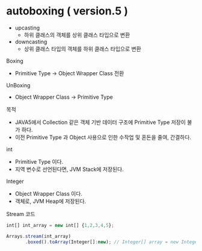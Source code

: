 # autoboxing ( version.5 )

* upcasting
  * 하위 클래스의 객체를 상위 클래스 타입으로 변환
* downcasting
  * 상위 클래스 타입의 객체를 하위 클래스 타입으로 변환

Boxing

* Primitive Type → Object Wrapper Class 전환

UnBoxing

* Object Wrapper Class → Primitive Type

목적

* JAVA5에서 Collection 같은 객체 기반 데이터 구조에 Primitive Type 저장이 불가 하다.
* 이전 Primitive Type 과 Object 사용으로 인한 수작업 및 혼돈을 줄여, 간결하다.

int

* Primitive Type 이다.
* 지역 변수로 선언된다면, JVM Stack에 저장된다.

Integer

* Object Wrapper Class 이다.
* 객체로, JVM Heap에 저장된다.

Stream 코드

```jsx
int[] int_array = new int[] {1,2,3,4,5};

Arrays.stream(int_array)
       .boxed().toArray(Integer[]:new); // Integer[] array = new Integer[]{1,2,3,4,5}
```
